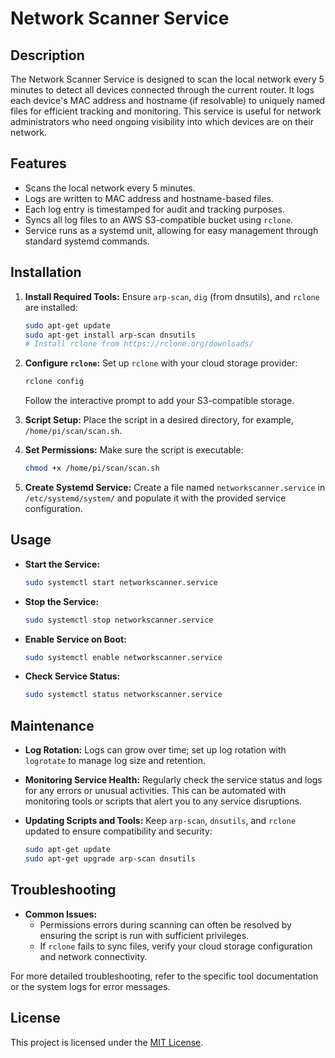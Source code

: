 
# Network Scanner Service

## Description

The Network Scanner Service is designed to scan the local network every 5 minutes to detect all devices connected through the current router. It logs each device's MAC address and hostname (if resolvable) to uniquely named files for efficient tracking and monitoring. This service is useful for network administrators who need ongoing visibility into which devices are on their network.

## Features

- Scans the local network every 5 minutes.
- Logs are written to MAC address and hostname-based files.
- Each log entry is timestamped for audit and tracking purposes.
- Syncs all log files to an AWS S3-compatible bucket using `rclone`.
- Service runs as a systemd unit, allowing for easy management through standard systemd commands.

## Installation

1. **Install Required Tools:**
   Ensure `arp-scan`, `dig` (from dnsutils), and `rclone` are installed:
   ```bash
   sudo apt-get update
   sudo apt-get install arp-scan dnsutils
   # Install rclone from https://rclone.org/downloads/
   ```

2. **Configure `rclone`:**
   Set up `rclone` with your cloud storage provider:
   ```bash
   rclone config
   ```
   Follow the interactive prompt to add your S3-compatible storage.

3. **Script Setup:**
   Place the script in a desired directory, for example, `/home/pi/scan/scan.sh`.

4. **Set Permissions:**
   Make sure the script is executable:
   ```bash
   chmod +x /home/pi/scan/scan.sh
   ```

5. **Create Systemd Service:**
   Create a file named `networkscanner.service` in `/etc/systemd/system/` and populate it with the provided service configuration.

## Usage

- **Start the Service:**
  ```bash
  sudo systemctl start networkscanner.service
  ```

- **Stop the Service:**
  ```bash
  sudo systemctl stop networkscanner.service
  ```

- **Enable Service on Boot:**
  ```bash
  sudo systemctl enable networkscanner.service
  ```

- **Check Service Status:**
  ```bash
  sudo systemctl status networkscanner.service
  ```

## Maintenance

- **Log Rotation:**
  Logs can grow over time; set up log rotation with `logrotate` to manage log size and retention.

- **Monitoring Service Health:**
  Regularly check the service status and logs for any errors or unusual activities. This can be automated with monitoring tools or scripts that alert you to any service disruptions.

- **Updating Scripts and Tools:**
  Keep `arp-scan`, `dnsutils`, and `rclone` updated to ensure compatibility and security:
  ```bash
  sudo apt-get update
  sudo apt-get upgrade arp-scan dnsutils
  ```

## Troubleshooting

- **Common Issues:**
  - Permissions errors during scanning can often be resolved by ensuring the script is run with sufficient privileges.
  - If `rclone` fails to sync files, verify your cloud storage configuration and network connectivity.

For more detailed troubleshooting, refer to the specific tool documentation or the system logs for error messages.

## License

This project is licensed under the [MIT License](LICENSE).
